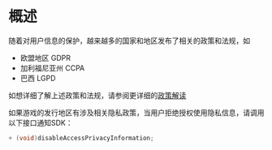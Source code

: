# 概述

随着对用户信息的保护，越来越多的国家和地区发布了相关的政策和法规，如

- 欧盟地区 GDPR
- 加利福尼亚州 CCPA
- 巴西 LGPD

如想详细了解上述政策和法规，请参阅更详细的[政策解读](/pssdk/other/policy.md)

如果游戏的发行地区有涉及相关隐私政策，当用户拒绝授权使用隐私信息，请调用以下接口通知SDK：

```objective-c
+ (void)disableAccessPrivacyInformation;
```


